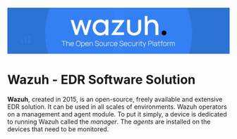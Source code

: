 ![Wazu Banner](images/wazuh_banner.jpg)

# Wazuh - EDR Software Solution

**Wazuh**, created in 2015, is an open-source, freely available and extensive EDR solution. It can be used in all scales of environments. Wazuh operators on a management and agent module. To put it simply, a device is dedicated to running Wazuh called the *manager*. The *agents* are installed on the devices that need to be monitored. 